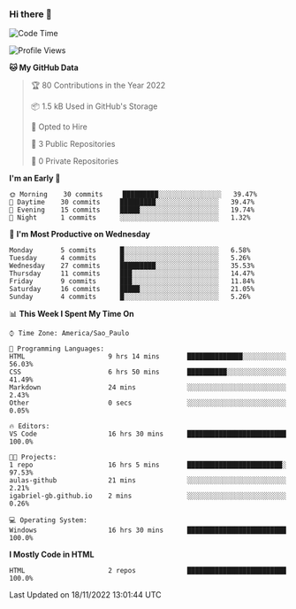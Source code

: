 ### Hi there 👋

<!--
**igabriel-gb/igabriel-gb** is a ✨ _special_ ✨ repository because its `README.md` (this file) appears on your GitHub profile.

Here are some ideas to get you started:

- 🔭 I’m currently working on ...
- 🌱 I’m currently learning ...
- 👯 I’m looking to collaborate on ...
- 🤔 I’m looking for help with ...
- 💬 Ask me about ...
- 📫 How to reach me: ...
- 😄 Pronouns: ...
- ⚡ Fun fact: ...
-->

<!--START_SECTION:waka-->
![Code Time](http://img.shields.io/badge/Code%20Time-20%20hrs%2029%20mins-blue)

![Profile Views](http://img.shields.io/badge/Profile%20Views-90-blue)

**🐱 My GitHub Data** 

> 🏆 80 Contributions in the Year 2022
 > 
> 📦 1.5 kB Used in GitHub's Storage 
 > 
> 💼 Opted to Hire
 > 
> 📜 3 Public Repositories 
 > 
> 🔑 0 Private Repositories  
 > 
**I'm an Early 🐤** 

```text
🌞 Morning    30 commits     █████████░░░░░░░░░░░░░░░░   39.47% 
🌇 Daytime    30 commits     █████████░░░░░░░░░░░░░░░░   39.47% 
🌃 Evening    15 commits     █████░░░░░░░░░░░░░░░░░░░░   19.74% 
🌙 Night      1 commits      ░░░░░░░░░░░░░░░░░░░░░░░░░   1.32%

```
📅 **I'm Most Productive on Wednesday** 

```text
Monday       5 commits      █░░░░░░░░░░░░░░░░░░░░░░░░   6.58% 
Tuesday      4 commits      █░░░░░░░░░░░░░░░░░░░░░░░░   5.26% 
Wednesday    27 commits     █████████░░░░░░░░░░░░░░░░   35.53% 
Thursday     11 commits     ███░░░░░░░░░░░░░░░░░░░░░░   14.47% 
Friday       9 commits      ███░░░░░░░░░░░░░░░░░░░░░░   11.84% 
Saturday     16 commits     █████░░░░░░░░░░░░░░░░░░░░   21.05% 
Sunday       4 commits      █░░░░░░░░░░░░░░░░░░░░░░░░   5.26%

```


📊 **This Week I Spent My Time On** 

```text
⌚︎ Time Zone: America/Sao_Paulo

💬 Programming Languages: 
HTML                     9 hrs 14 mins       ██████████████░░░░░░░░░░░   56.03% 
CSS                      6 hrs 50 mins       ██████████░░░░░░░░░░░░░░░   41.49% 
Markdown                 24 mins             ░░░░░░░░░░░░░░░░░░░░░░░░░   2.43% 
Other                    0 secs              ░░░░░░░░░░░░░░░░░░░░░░░░░   0.05%

🔥 Editors: 
VS Code                  16 hrs 30 mins      █████████████████████████   100.0%

🐱‍💻 Projects: 
1 repo                   16 hrs 5 mins       ████████████████████████░   97.53% 
aulas-github             21 mins             ░░░░░░░░░░░░░░░░░░░░░░░░░   2.21% 
igabriel-gb.github.io    2 mins              ░░░░░░░░░░░░░░░░░░░░░░░░░   0.26%

💻 Operating System: 
Windows                  16 hrs 30 mins      █████████████████████████   100.0%

```

**I Mostly Code in HTML** 

```text
HTML                     2 repos             █████████████████████████   100.0%

```



 Last Updated on 18/11/2022 13:01:44 UTC
<!--END_SECTION:waka-->
